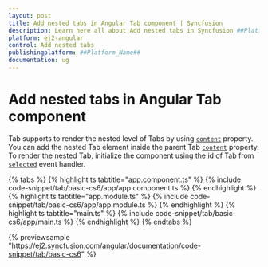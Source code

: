 ```yaml
---
layout: post
title: Add nested tabs in Angular Tab component | Syncfusion
description: Learn here all about Add nested tabs in Syncfusion ##Platform_Name## Tab component of Syncfusion Essential JS 2 and more.
platform: ej2-angular
control: Add nested tabs 
publishingplatform: ##Platform_Name##
documentation: ug
---
```


# Add nested tabs in Angular Tab component

Tab supports to render the nested level of Tabs by using [`content`](https://ej2.syncfusion.com/angular/documentation/api/tab/tabItemDirective#content) property.
You can add the nested Tab element inside the parent Tab [`content`](https://ej2.syncfusion.com/angular/documentation/api/tab/tabItemDirective#content) property.
To render the nested Tab, initialize the component using the id of Tab from [`selected`](https://ej2.syncfusion.com/angular/documentation/api/tab#selected) event handler.

{% tabs %}
{% highlight ts tabtitle="app.component.ts" %}
{% include code-snippet/tab/basic-cs6/app/app.component.ts %}
{% endhighlight %}
{% highlight ts tabtitle="app.module.ts" %}
{% include code-snippet/tab/basic-cs6/app/app.module.ts %}
{% endhighlight %}
{% highlight ts tabtitle="main.ts" %}
{% include code-snippet/tab/basic-cs6/app/main.ts %}
{% endhighlight %}
{% endtabs %}
  
{% previewsample "https://ej2.syncfusion.com/angular/documentation/code-snippet/tab/basic-cs6" %}
